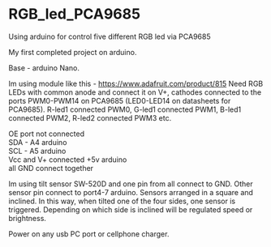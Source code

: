 # RGB_led_PCA9685
Using arduino for control five different RGB led via PCA9685

My first completed project on arduino.

Base - arduino Nano.

Im using module like this - https://www.adafruit.com/product/815
Need RGB LEDs with common anode and connect it on V+, cathodes connected to the ports PWM0-PWM14 on PCA9685 (LED0-LED14 on datasheets for PCA9685). R-led1 connected PWM0, G-led1 connected PWM1, B-led1 connected PWM2, R-led2 connected PWM3 etc.

OE port not connected  
SDA - A4 arduino  
SCL - A5 arduino  
Vcc and V+ connected +5v arduino  
all GND connect together  

Im using tilt sensor SW-520D and one pin from all connect to GND. Other sensor pin connect to port4-7 arduino. Sensors arranged in a square and inclined. In this way, when tilted one of the four sides, one sensor is triggered. Depending on which side is inclined will be regulated speed or brightness.

Power on any usb PC port or cellphone charger.
